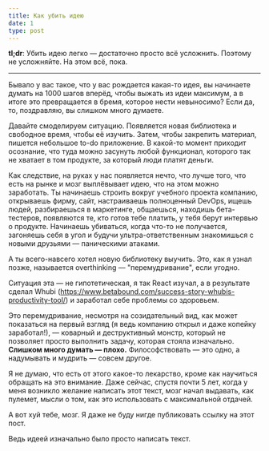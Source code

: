 ```yaml
---
title: Как убить идею
date: 1
type: post
---
```


**tl;dr**: Убить идею легко — достаточно просто всё усложнить. Поэтому не
усложняйте. На этом всё, пока.

------

Бывало у вас такое, что у вас рождается какая-то идея, вы начинаете думать на
1000 шагов вперёд, чтобы выжать из идеи максимум, а в итоге это превращается в
бремя, которое нести невыносимо? Если да, то, поздравляю, вы слишком много
думаете.

Давайте смоделируем ситуацию. Появляется новая библиотека и свободное время,
чтобы её изучить. Затем, чтобы закрепить материал, пишется небольшое to-do
приложение. В какой-то момент приходит осознание, что туда можно засунуть любой
функционал, которого так не хватает в том продукте, за который люди платят
деньги.

Как следствие, на руках у нас появляется нечто, что лучше того, что есть на
рынке и мозг выплёвывает идею, что на этом можно заработать. Ты начинаешь
строить вокруг учебного проекта компанию, открываешь фирму, сайт, настраиваешь
полноценный DevOps, ищешь людей, разбираешься в маркетинге, общаешься, находишь
бета-тестеров, появляются те, кто готов тебе платить, у тебя берут интервью о
продукте. Начинаешь убиваться, когда что-то не получается, загоняешь себя в
угол и будучи ультра-ответственным знакомишься с новыми друзьями — паническими
атаками.

А ты всего-навсего хотел новую библиотеку выучить. Это, как я узнал позже,
называется overthinking — "перемудривание", если угодно.

Ситуация эта — не гипотетическая, я так React изучал, а в результате сделал
Whubi (<https://www.betabound.com/success-story-whubis-productivity-tool/>) и
заработал себе проблемы со здоровьем.

Это перемудривание, несмотря на созидательный вид, как может показаться на
первый взгляд (я ведь компанию открыл и даже копейку заработал!), — коварный и
деструктивный монстр, который не позволяет просто выполнить задачу, которая
стояла изначально. **Слишком много думать — плохо.** Философствовать — это
одно, а надумывать и мудрить — совсем другое.

Я не думаю, что есть от этого какое-то лекарство, кроме как научиться обращать
на это внимание. Даже сейчас, спустя почти 5 лет, когда у меня возникло желание
написать этот текст, мозг начал выдавать, как пулемет, мысли о том, как это
использовать с максимальной отдачей.

А вот хуй тебе, мозг. Я даже не буду нигде публиковать ссылку на этот пост.

Ведь идеей изначально было просто написать текст.
